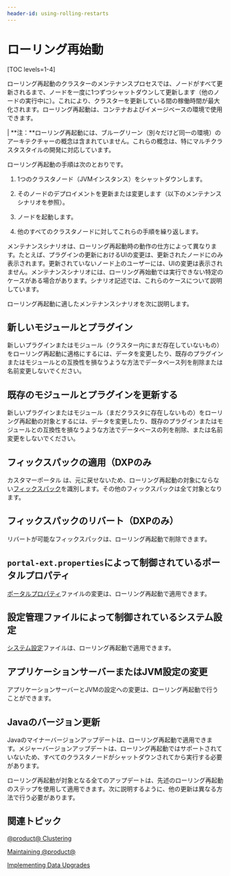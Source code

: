 ```yaml
---
header-id: using-rolling-restarts
---
```


# ローリング再始動

[TOC levels=1-4]

ローリング再起動のクラスターのメンテナンスプロセスでは、ノードがすべて更新されるまで、ノードを一度に1つずつシャットダウンして更新します（他のノードの実行中に）。これにより、クラスターを更新している間の稼働時間が最大化されます。ローリング再起動は、コンテナおよびイメージベースの環境で使用できます。

| **注：**ローリング再起動には、ブルーグリーン（別々だけど同一の環境）のアーキテクチャーの概念は含まれていません。これらの概念は、特にマルチクラスタスタイルの開発に対応しています。

ローリング再起動の手順は次のとおりです。

1. 1つのクラスタノード（JVMインスタンス）をシャットダウンします。

2. そのノードのデプロイメントを更新または変更します（以下のメンテナンスシナリオを参照）。

3. ノードを起動します。

4. 他のすべてのクラスタノードに対してこれらの手順を繰り返します。

メンテナンスシナリオは、ローリング再起動時の動作の仕方によって異なります。たとえば、プラグインの更新におけるUIの変更は、更新されたノードにのみ表示されます。更新されていないノード上のユーザーには、UIの変更は表示されません。メンテナンスシナリオには、ローリング再始動では実行できない特定のケースがある場合があります。シナリオ記述では、これらのケースについて説明しています。

ローリング再起動に適したメンテナンスシナリオを次に説明します。

## 新しいモジュールとプラグイン

新しいプラグインまたはモジュール（クラスター内にまだ存在していないもの）をローリング再起動に適格にするには、データを変更したり、既存のプラグインまたはモジュールとの互換性を損なうような方法でデータベース列を削除または名前変更しないでください。

## 既存のモジュールとプラグインを更新する

新しいプラグインまたはモジュール（まだクラスタに存在しないもの）をローリング再起動の対象とするには、データを変更したり、既存のプラグインまたはモジュールとの互換性を損なうような方法でデータベースの列を削除、または名前変更をしないでください。

## フィックスパックの適用（DXPのみ

カスタマーポータル は、元に戻せないため、ローリング再起動の対象にならない[フィックスパック](/discover/deployment/-/knowledge_base/7-1/maintaining-liferay-ja)を識別します。その他のフィックスパックは全て対象となります。

## フィックスパックのリバート（DXPのみ）

リバートが可能なフィックスパックは、ローリング再起動で削除できます。

## `portal-ext.properties`によって制御されているポータルプロパティ

[ポータルプロパティ](@platform-ref@/7.1-latest/propertiesdoc/portal.properties.html)ファイルの変更は、ローリング再起動で適用できます。

## 設定管理ファイルによって制御されているシステム設定

[システム設定](/discover/portal/-/knowledge_base/7-1/understanding-system-configuration-files)ファイルは、ローリング再起動で適用できます。

## アプリケーションサーバーまたはJVM設定の変更

アプリケーションサーバーとJVMの設定への変更は、ローリング再起動で行うことができます。

## Javaのバージョン更新

Javaのマイナーバージョンアップデートは、ローリング再起動で適用できます。メジャーバージョンアップデートは、ローリング再起動ではサポートされていないため、すべてのクラスタノードがシャットダウンされてから実行する必要があります。

ローリング再起動が対象となる全てのアップデートは、先述のローリング再起動のステップを使用して適用できます。次に説明するように、他の更新は異なる方法で行う必要があります。

## 関連トピック

[@product@ Clustering](/discover/deployment/-/knowledge_base/7-1/liferay-clustering-ja)

[Maintaining @product@](/discover/deployment/-/knowledge_base/7-1/maintaining-liferay-ja)

[Implementing Data Upgrades](/develop/tutorials/-/knowledge_base/7-1/data-upgrades)
